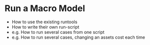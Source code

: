 # Run a Macro Model
- How to use the existing runtools
- How to write their own run-script
- e.g. How to run several cases from one script
- e.g. How to run several cases, changing an assets cost each time
